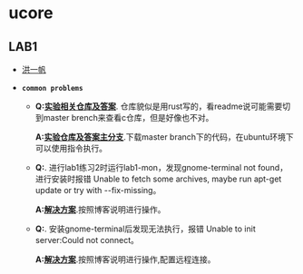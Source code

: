 # ucore

## LAB1

- [洪一帆](lab1/hyf/1811363_洪一帆.md)
  

- **`common problems`**

  - 
    **Q:[实验相关仓库及答案](https://github.com/chyyuu/os_kernel_lab/tree/rcore_tutorial_v3)**. 仓库貌似是用rust写的，看readme说可能需要切到master brench来查看c仓库，但是好像也不对。

    **A:[实验仓库及答案主分支](https://github.com/chyyuu/os_kernel_lab/tree/master)**.下载master branch下的代码，在ubuntu环境下可以使用指令执行。
    
  - 
    **Q:**. 进行lab1练习2时运行lab1-mon，发现gnome-terminal not found，进行安装时报错 Unable to fetch some archives, maybe run apt-get update or try with --fix-missing。
    
    **A:[解决方案](https://learnku.com/articles/21715)**.按照博客说明进行操作。
  - 
    **Q:**. 安装gnome-terminal后发现无法执行，报错 Unable to init server:Could not connect。
    
    **A:[解决方案](https://www.jianshu.com/p/aca81f8c7f08)**.按照博客说明进行操作,配置远程连接。
